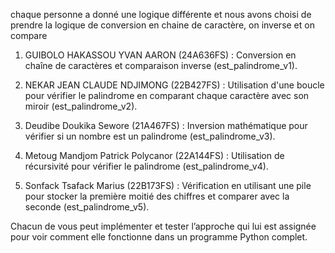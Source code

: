 chaque personne a donné une logique différente et nous avons choisi de prendre la logique de conversion en chaine de caractère, on inverse et on compare 
1. GUIBOLO HAKASSOU YVAN AARON (24A636FS) : Conversion en chaîne de caractères et comparaison inverse (est_palindrome_v1).


2. NEKAR JEAN CLAUDE NDJIMONG (22B427FS) : Utilisation d'une boucle pour vérifier le palindrome en comparant chaque caractère avec son miroir (est_palindrome_v2).


3. Deudibe Doukika Sewore (21A467FS) : Inversion mathématique pour vérifier si un nombre est un palindrome (est_palindrome_v3).


4. Metoug Mandjom Patrick Polycanor (22A144FS) : Utilisation de récursivité pour vérifier le palindrome (est_palindrome_v4).


5. Sonfack Tsafack Marius (22B173FS) : Vérification en utilisant une pile pour stocker la première moitié des chiffres et comparer avec la seconde (est_palindrome_v5).



Chacun de vous peut implémenter et tester l’approche qui lui est assignée pour voir comment elle fonctionne dans un programme Python complet.

